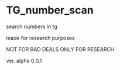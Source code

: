 # TG_number_scan
search numbers in tg

made for research purposes

NOT FOR BAD DEALS
ONLY FOR RESEARCH

ver. alpha 0.0.1
